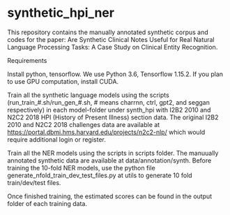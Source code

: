 # synthetic_hpi_ner
This repository contains the manually annotated synthetic corpus and codes for the paper: Are Synthetic Clinical Notes Useful for Real Natural Language Processing Tasks: A Case Study on Clinical Entity Recognition.
  
Requirements

Install python, tensorflow. We use Python 3.6, Tensorflow 1.15.2.
If you plan to use GPU computation, install CUDA.

Train all the synthetic language models using the scripts (run_train_#.sh/run_gen_#.sh, # means charrnn, ctrl, gpt2, and seggan respectively) in each model-folder under synth_hpi with I2B2 2010 and N2C2 2018 HPI (History of Present Illness) section data. The original I2B2 2010 and N2C2 2018 challenges data are available at https://portal.dbmi.hms.harvard.edu/projects/n2c2-nlp/ which would require additional login or register. 

Train all the NER models using the scripts in scripts folder. The manuually annotated synthetic data are available at data/annotation/synth. Before training the 10-fold NER models, use the python file generate_nfold_train_dev_test_files.py at utils to generate 10 fold train/dev/test files.

Once finished training, the estimated scores can be found in the output folder of each training data.
